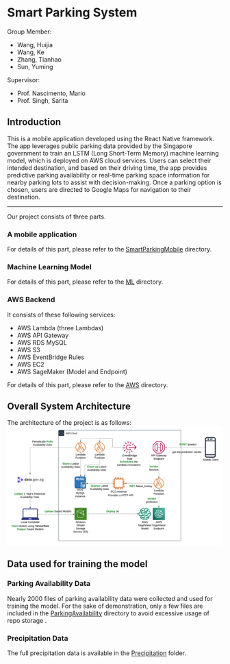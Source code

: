 # Smart Parking System

Group Member:

- Wang, Huijia
- Wang, Ke
- Zhang, Tianhao
- Sun, Yuming

Supervisor:

- Prof. Nascimento, Mario
- Prof. Singh, Sarita



## Introduction

This is a mobile application developed using the React Native framework.
The app leverages public parking data provided by the Singapore government to train an LSTM (Long Short-Term Memory) machine learning model, which is deployed on AWS cloud services. Users can select their intended destination, and based on their driving time, the app provides predictive parking availability or real-time parking space information for nearby parking lots to assist with decision-making. Once a parking option is chosen, users are directed to Google Maps for navigation to their destination.

---

Our project consists of three parts.

### A mobile application

   For details of this part, please refer to the [SmartParkingMobile](/SmartParkingMobile) directory.

### Machine Learning Model

   For details of this part, please refer to the [ML](/ML) directory.

### AWS Backend 

It consists of these following services: 
- AWS Lambda (three Lambdas)
- AWS API Gateway
- AWS RDS MySQL
- AWS S3
- AWS EventBridge Rules
- AWS EC2
- AWS SageMaker (Model and Endpoint)

For details of this part, please refer to the [AWS](/AWS) directory.

## Overall System Architecture
The architecture of the project is as follows:
      ![System Architecture](assets/arch.png "System Architecture")  

## Data used for training the model
### Parking Availability Data
Nearly 2000 files of parking availability data were collected and used for training the model. 
For the sake of demonstration, only a few files are included in the [ParkingAvailability](/Data/ParkingAvailability) directory to avoid excessive usage of repo storage .

### Precipitation Data
The full precipitation data is available in the [Precipitation](/Data/Precipitation) folder.
